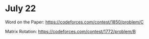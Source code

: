 # July 22
Word on the Paper: https://codeforces.com/contest/1850/problem/C

Matrix Rotation: https://codeforces.com/contest/1772/problem/B
